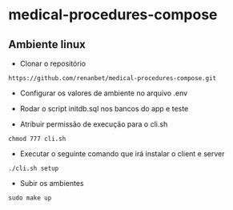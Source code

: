 # medical-procedures-compose


## Ambiente linux

- Clonar o repositório
```
https://github.com/renanbet/medical-procedures-compose.git
```


- Configurar os valores de ambiente no arquivo .env


- Rodar o script initdb.sql nos bancos do app e teste


- Atribuir permissão de execução para o cli.sh
```
chmod 777 cli.sh
```


- Executar o seguinte comando que irá instalar o client e server
```
./cli.sh setup
```


- Subir os ambientes
```
sudo make up
```


